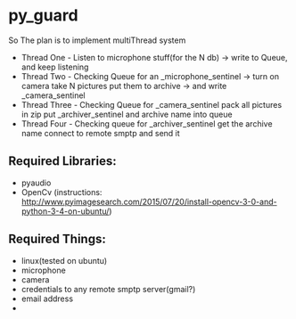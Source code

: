 # py_guard

So The plan is to implement multiThread system

* Thread One - Listen to microphone stuff(for the N db) -> write to Queue, and keep listening 
* Thread Two - Checking Queue for an _microphone_sentinel -> turn on camera take N pictures put them to archive -> and write _camera_sentinel 
* Thread Three - Checking Queue for _camera_sentinel  pack all pictures in zip put _archiver_sentinel and archive name into queue
* Thread Four - Checking queue for _archiver_sentinel get the archive name connect to remote smptp and send it

## Required Libraries:
* pyaudio
* OpenCv (instructions: http://www.pyimagesearch.com/2015/07/20/install-opencv-3-0-and-python-3-4-on-ubuntu/)

## Required Things:
* linux(tested on ubuntu)
* microphone
* camera
* credentials to any remote smptp server(gmail?)
* email address
* 


